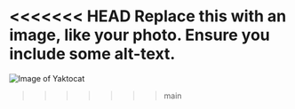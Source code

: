 <<<<<<< HEAD
Replace this with an image, like your photo. Ensure you include some alt-text.
=======
![Image of Yaktocat](https://octodex.github.com/images/yaktocat.png)
>>>>>>> main
